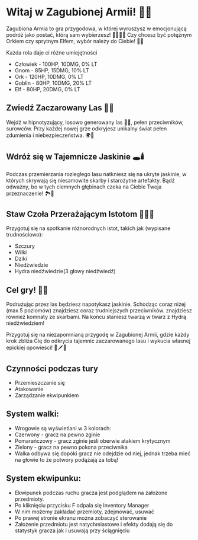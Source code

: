 # Witaj w Zagubionej Armii! 🌲🏹

Zagubiona Armia to gra przygodowa, w której wyruszysz w emocjonującą podróż jako postać, którą sam wybierzesz!
🧙‍♂️🧝‍♀️ Czy chcesz być potężnym Orkiem czy sprytnym Elfem, wybór należy do Ciebie! 💪🦄

Każda rola daje ci różne umiejętności
- Człowiek - 100HP, 10DMG, 0% LT
- Gnom - 85HP, 15DMG, 10% LT
- Ork - 120HP, 10DMG, 0% LT
- Goblin - 80HP, 10DMG, 20% LT
- Elf - 80HP, 20DMG, 0% LT

## Zwiedź Zaczarowany Las 🌳🍃

Wejdź w hipnotyzujący, losowo generowany las 🌲🌳, pełen przeciwników, surowców.
Przy każdej nowej grze odkryjesz unikalny świat pełen zdumienia i niebezpieczeństwa. 🌍🌟

## Wdróż się w Tajemnicze Jaskinie 🕳️🕯️

Podczas przemierzania rozległego lasu natkniesz się na ukryte jaskinie, w których skrywają się niesamowite skarby i starożytne artefakty. 
Bądź odważny, bo w tych ciemnych głębinach czeka na Ciebie Twoja przeznaczenie! 🏞️💎

## Staw Czoła Przerażającym Istotom 🐺🧟‍♂️

Przygotuj się na spotkanie różnorodnych istot, takich jak (wypisane trudnościowo):
- Szczury
- Wilki
- Dziki
- Niedźwiedzie
- Hydra niedźwiedzie(3 głowy niedźwiedź)

## Cel gry! 📜🌟
Podrużując przez las będziesz napotykasz jaskinie. Schodząc coraz niżej (max 5 poziomów) znajdziesz coraz trudniejszych przeciwników. znajdziesz również komnaty ze skarbami. Na końcu staniesz twarzą w twarz z Hydrą niedźwiedziem!

Przygotuj się na niezapomnianą przygodę w Zagubionej Armii, gdzie każdy krok zbliża Cię do odkrycia tajemnic zaczarowanego lasu i wykucia własnej epickiej opowieści! 🌲🗡️🌟

## Czynności podczas tury
- Przemieszczanie się
- Atakowanie
- Zarządzanie ekwipunkiem

## System walki:
- Wrogowie są wyświetlani w 3 kolorach:
- Czerwony - gracz na pewno zginie
- Pomarańczowy - gracz zginie jeśli oberwie atakiem krytycznym
- Zielony - gracz na pewno pokona przeciwnika
- Walka odbywa się dopóki gracz nie odejdzie od niej, jednak trzeba mieć na głowie to że potwory podążają za tobą!

## System ekwipunku:
- Ekwipunek podczas ruchu gracza jest podglądem na założone przedmioty.
- Po kliknięciu przycisku F odpala się Inventory Manager
- W nim możemy zakładać przemioty, zdejmować, usuwać
- Po prawej stronie ekranu można zobaczyć sterowanie
- Założenie przedmiotu jest natychmiastowe i efekty dodają się do statystyk gracza jak i usuwają przy ściągnięciu